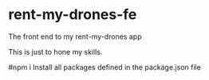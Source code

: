 # rent-my-drones-fe
The front end to my rent-my-drones app

This is just to hone my skills.

#npm i
Install all packages defined in the package.json file
